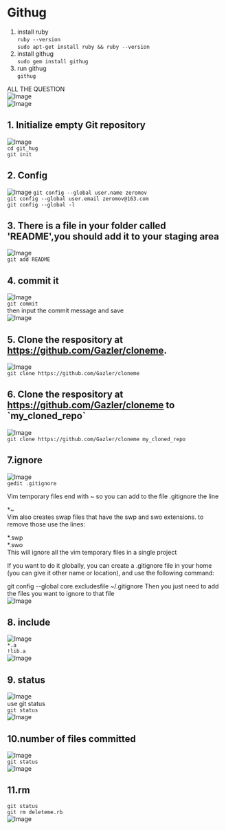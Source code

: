 # Githug

1. install ruby  
`ruby --version`  
`sudo apt-get install ruby && ruby --version`  
2. install githug  
`sudo gem install githug`  
3. run githug  
`githug`  

ALL THE QUESTION  
![Image](https://github.com/hanxuwu/Learning-Git/blob/master/Githug/SCREENSHOT/ALLTHEQUESTION1.PNG)  
![Image](https://github.com/hanxuwu/Learning-Git/blob/master/Githug/SCREENSHOT/ALLTHEQUESTION2.PNG)  



## 1. Initialize empty Git repository  
![Image](https://github.com/hanxuwu/Learning-Git/blob/master/Githug/SCREENSHOT/1.PNG)   
`cd git_hug`    
`git init`  

## 2. Config  
![Image](https://github.com/hanxuwu/Learning-Git/blob/master/Githug/SCREENSHOT/2.PNG) 
`git config --global user.name zeromov`  
`git config --global user.email zeromov@163.com`  
`git config --global -l`  

## 3. There is a file in your folder called 'README',you should add it to your staging area  
![Image](https://github.com/hanxuwu/Learning-Git/blob/master/Githug/SCREENSHOT/3.PNG)  
`git add README`  

## 4. commit it   
![Image](https://github.com/hanxuwu/Learning-Git/blob/master/Githug/SCREENSHOT/4.PNG)  
`git commit`  
then input the commit message and save  
![Image](https://github.com/hanxuwu/Learning-Git/blob/master/Githug/SCREENSHOT/a4.PNG)   

## 5. Clone the respository at https://github.com/Gazler/cloneme.  
![Image](https://github.com/hanxuwu/Learning-Git/blob/master/Githug/SCREENSHOT/5.PNG)      
`git clone https://github.com/Gazler/cloneme`  

## 6. Clone the respository at https://github.com/Gazler/cloneme to \`my\_cloned\_repo\`  
![Image](https://github.com/hanxuwu/Learning-Git/blob/master/Githug/SCREENSHOT/6.PNG)   
`git clone https://github.com/Gazler/cloneme my_cloned_repo`  

## 7.ignore  
![Image](https://github.com/hanxuwu/Learning-Git/blob/master/Githug/SCREENSHOT/7.PNG)   
`gedit .gitignore`  
>
Vim temporary files end with ~ so you can add to the file .gitignore the line
>
*~  
Vim also creates swap files that have the swp and swo extensions. to remove those use the lines:
>
*.swp  
*.swo  
This will ignore all the vim temporary files in a single project
>
If you want to do it globally, you can create a .gitignore file in your home (you can give it other name or location), and use the following command:
>
git config --global core.excludesfile ~/.gitignore
Then you just need to add the files you want to ignore to that file  
![Image](https://github.com/hanxuwu/Learning-Git/blob/master/Githug/SCREENSHOT/7a.PNG) 


## 8. include  
![Image](https://github.com/hanxuwu/Learning-Git/blob/master/Githug/SCREENSHOT/8.PNG)   
`*.a`  
`!lib.a`  
![Image](https://github.com/hanxuwu/Learning-Git/blob/master/Githug/SCREENSHOT/8a.PNG)  


## 9. status  
![Image](https://github.com/hanxuwu/Learning-Git/blob/master/Githug/SCREENSHOT/9.PNG)   
use git status  
`git status`  
![Image](https://github.com/hanxuwu/Learning-Git/blob/master/Githug/SCREENSHOT/9a.PNG)  

## 10.number of files committed  
![Image](https://github.com/hanxuwu/Learning-Git/blob/master/Githug/SCREENSHOT/10.PNG)  
`git status`  
![Image](https://github.com/hanxuwu/Learning-Git/blob/master/Githug/SCREENSHOT/10a.PNG)     



## 11.rm  
`git status`  
`git rm deleteme.rb`  
![Image](https://github.com/hanxuwu/Learning-Git/blob/master/Githug/SCREENSHOT/10a.PNG)  


